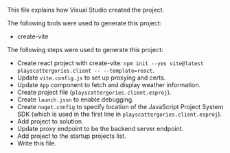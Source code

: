 This file explains how Visual Studio created the project.

The following tools were used to generate this project:
- create-vite

The following steps were used to generate this project:
- Create react project with create-vite: `npm init --yes vite@latest playscattergories.client -- --template=react`.
- Update `vite.config.js` to set up proxying and certs.
- Update `App` component to fetch and display weather information.
- Create project file (`playscattergories.client.esproj`).
- Create `launch.json` to enable debugging.
- Create `nuget.config` to specify location of the JavaScript Project System SDK (which is used in the first line in `playscattergories.client.esproj`).
- Add project to solution.
- Update proxy endpoint to be the backend server endpoint.
- Add project to the startup projects list.
- Write this file.
